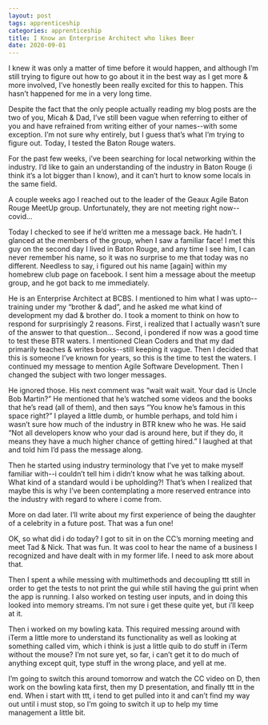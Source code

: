 ```yaml
---
layout: post 
tags: apprenticeship
categories: apprenticeship
title: I Know an Enterprise Architect who likes Beer
date: 2020-09-01
---
```


I knew it was only a matter of time before it would happen, and although I’m still trying to figure out how to go about it in the best way as I get more & more involved, I’ve honestly been really excited for this to happen.  This hasn’t happened for me in a very long time.    

Despite the fact that the only people actually reading my blog posts are the two of you, Micah & Dad, I’ve still been vague when referring to either of you and have refrained from writing either of your names--with some exception.  I’m not sure why entirely, but I guess that’s what I’m trying to figure out.  Today, I tested the Baton Rouge waters.  

For the past few weeks, i’ve been searching for local networking within the industry.  I’d like to gain an understanding of the industry in Baton Rouge (i think it’s a lot bigger than I know), and it can’t hurt to know some locals in the same field.  

A couple weeks ago I reached out to the leader of the Geaux Agile Baton Rouge MeetUp group.  Unfortunately, they are not meeting right now--covid…  

Today I checked to see if he’d written me a message back.  He hadn’t.  I glanced at the members of the group, when I saw a familiar face!  I met this guy on the second day I lived in Baton Rouge, and any time I see him, I can never remember his name, so it was no surprise to me that today was no different.  Needless to say, i figured out his name [again] within my homebrew club page on facebook.  I sent him a message about the meetup group, and he got back to me immediately.  

He is an Enterprise Architect at BCBS.  I mentioned to him what I was upto--training under my “brother & dad”, and he asked me what kind of development my dad & brother do.  I took a moment to think on how to respond for surprisingly 2 reasons.  First, i realized that I actually wasn’t sure of the answer to that question...  Second, i pondered if now was a good time to test these BTR waters.  I mentioned Clean Coders and that my dad primarily teaches & writes books--still keeping it vague.  Then I decided that this is someone I’ve known for years, so this is the time to test the waters.  I continued my message to mention Agile Software Development.  Then I changed the subject with two longer messages.

He ignored those.  His next comment was “wait wait wait.  Your dad is Uncle Bob Martin?”  He mentioned that he’s watched some videos and the books that he’s read (all of them), and then says “You know he’s famous in this space right?”  I played a little dumb, or humble perhaps, and told him i wasn’t sure how much of the industry in BTR knew who he was.  He said “Not all developers know who your dad is around here, but if they do, it means they have a much higher chance of getting hired.”  I laughed at that and told him I’d pass the message along.

Then he started using industry terminology that I’ve yet to make myself familiar with--i couldn’t tell him i didn’t know what he was talking about.  What kind of a standard would i be upholding?!  That’s when I realized that maybe this is why I’ve been contemplating a more reserved entrance into the industry with regard to where i come from.

More on dad later.  I’ll write about my first experience of being the daughter of a celebrity in a future post.  That was a fun one!

OK, so what did i do today?  I got to sit in on the CC’s morning meeting and meet Tad & Nick.  That was fun.  It was cool to hear the name of a business I recognized and have dealt with in my former life.  I need to ask more about that.

Then I spent a while messing with multimethods and decoupling ttt still in order to get the tests to not print the gui while still having the gui print when the app is running.   I also worked on testing user inputs, and in doing this looked into memory streams.  I’m not sure i get these quite yet, but i’ll keep at it.  

Then i worked on my bowling kata.  This required messing around with iTerm a little more to understand its functionality as well as looking at something called vim, which i think is just a little quib to do stuff in iTerm without the mouse?  I’m not sure yet, so far, i can’t get it to do much of anything except quit, type stuff in the wrong place, and yell at me.  

I’m going to switch this around tomorrow and watch the CC video on D, then work on the bowling kata first, then my D presentation, and finally ttt in the end.  When i start with ttt, i tend to get pulled into it and can’t find my way out until i must stop, so I’m going to switch it up to help my time management a little bit.


